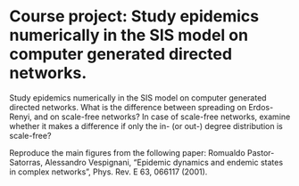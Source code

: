 # Course project: Study epidemics numerically in the SIS model on computer generated directed networks.



Study epidemics numerically in the SIS model on computer generated directed networks. What is the difference between spreading on Erdos- Renyi, and on scale-free networks? In case of scale-free networks, examine whether it makes a difference if only the in- (or out-) degree distribution is scale-free?

Reproduce the main figures from the following paper: Romualdo Pastor- Satorras, Alessandro Vespignani, “Epidemic dynamics and endemic states in complex networks”, Phys. Rev. E 63, 066117 (2001). 
